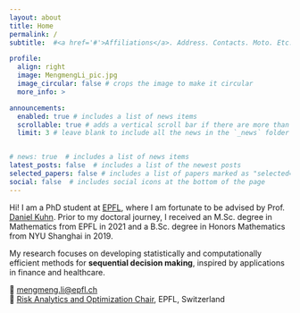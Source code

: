 ```yaml
---
layout: about
title: Home
permalink: /
subtitle:  #<a href='#'>Affiliations</a>. Address. Contacts. Moto. Etc.

profile:
  align: right
  image: MengmengLi_pic.jpg
  image_circular: false # crops the image to make it circular
  more_info: >

announcements:
  enabled: true # includes a list of news items
  scrollable: true # adds a vertical scroll bar if there are more than 3 news items
  limit: 3 # leave blank to include all the news in the `_news` folder


# news: true  # includes a list of news items
latest_posts: false  # includes a list of the newest posts
selected_papers: false # includes a list of papers marked as "selected={true}"
social: false  # includes social icons at the bottom of the page
---
```


Hi! I am a PhD student at [EPFL](https://www.epfl.ch), where I am fortunate to be advised by Prof. [Daniel Kuhn](https://people.epfl.ch/daniel.kuhn). Prior to my doctoral journey, I received an M.Sc. degree in Mathematics from EPFL in 2021 and a B.Sc. degree in Honors Mathematics from NYU Shanghai in 2019.

My research focuses on developing statistically and computationally efficient methods for **sequential decision making**, inspired by applications in finance and healthcare. <a href="https://scholar.google.no/citations?user=CkOyq5kAAAAJ&hl=en" title="Google Scholar"><i class="ai ai-google-scholar"></i></a>

📧 [mengmeng.li@epfl.ch](mailto:mengmeng.li@epfl.ch)
<br style="line-height: 10px" />
📡 [Risk Analytics and Optimization Chair](https://www.epfl.ch/labs/rao/), EPFL, Switzerland